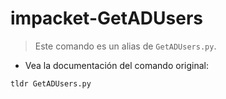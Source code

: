 # impacket-GetADUsers

> Este comando es un alias de `GetADUsers.py`.

- Vea la documentación del comando original:

`tldr GetADUsers.py`
